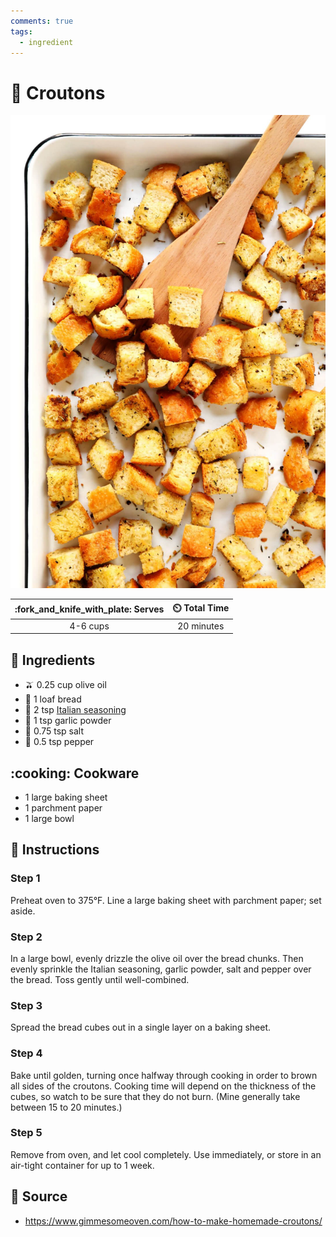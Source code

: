 ```yaml
---
comments: true
tags:
  - ingredient
---
```

# :baguette_bread: Croutons

![Croutons](../assets/images/croutons.jpg)

| :fork_and_knife_with_plate: Serves | :timer_clock: Total Time |
|:----------------------------------:|:-----------------------: |
| 4-6 cups | 20 minutes |

## :salt: Ingredients

- :olive: 0.25 cup olive oil
- :baguette_bread: 1 loaf bread
- :herb: 2 tsp [Italian seasoning][1]
- :garlic: 1 tsp garlic powder
- :salt: 0.75 tsp salt
- :salt: 0.5 tsp pepper

## :cooking: Cookware

- 1 large baking sheet
- 1 parchment paper
- 1 large bowl

## :pencil: Instructions

### Step 1

Preheat oven to 375°F. Line a large baking sheet with parchment paper; set aside.

### Step 2

In a large bowl, evenly drizzle the olive oil over the bread chunks. Then evenly sprinkle the Italian seasoning, garlic
powder, salt and pepper over the bread. Toss gently until well-combined.

### Step 3

Spread the bread cubes out in a single layer on a baking sheet.

### Step 4

Bake until golden, turning once halfway through cooking in order to brown all sides of the croutons.  Cooking time will
depend on the thickness of the cubes, so watch to be sure that they do not burn. (Mine generally take between 15 to 20
minutes.)

### Step 5

Remove from oven, and let cool completely. Use immediately, or store in an air-tight container for up to 1 week.

## :link: Source

- <https://www.gimmesomeoven.com/how-to-make-homemade-croutons/>

[1]: <./seasonings/italian-seasoning.md>
